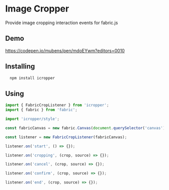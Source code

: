 # Image Cropper

Provide image cropping interaction events for fabric.js

## Demo

https://codepen.io/mubens/pen/mdoEYwm?editors=0010

## Installing

```js
  npm install icropper
```

## Using

```ts
import { FabricCropListener } from 'icropper';
import { fabric } from 'fabric';

import 'icropper/style';

const fabricCanvas = new fabric.Canvas(document.querySelector('canvas'));

const listener = new FabricCropListener(fabricCanvas);

listener.on('start', () => {});

listener.on('cropping', (crop, source) => {});

listener.on('cancel', (crop, source) => {});

listener.on('confirm', (crop, source) => {});

listener.on('end', (crop, source) => {});
```
